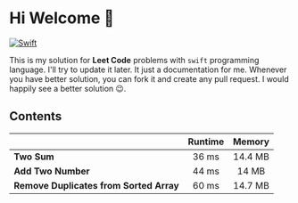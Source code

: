 # Hi Welcome 👋

[![Swift](https://img.shields.io/badge/Swift-5.0-orange.svg)](https://swift.org)

This is my solution for **Leet Code** problems with `swift` programming language. I'll try to update it later. It just a documentation for me.
Whenever you have better solution, you can fork it and create any pull request. I would happily see a better solution 😉.

## Contents

| | **Runtime** | **Memory** |
|---|:---:|:---:|
| **Two Sum**        | 36 ms | 14.4 MB|
| **Add Two Number** | 44 ms | 14 MB|
|**Remove Duplicates from Sorted Array**|60 ms|14.7 MB|
